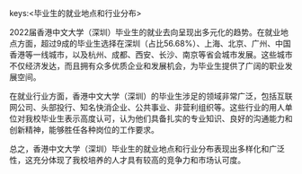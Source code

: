 keys:<毕业生的就业地点和行业分布>


2022届香港中文大学（深圳）毕业生的就业去向呈现出多元化的趋势。在就业地点方面，超过9成的毕业生选择在深圳（占比56.68%）、上海、北京、广州、中国香港等一线城市，以及杭州、成都、西安、长沙、南京等省会城市发展。这些城市不仅经济发达，而且拥有众多优质企业和发展机会，为毕业生提供了广阔的职业发展空间。

在就业行业方面，香港中文大学（深圳）的毕业生涉足的领域非常广泛，包括互联网公司、头部投行、知名快消企业、公共事业、非营利组织等。这些行业的用人单位对我校毕业生表示高度认可，认为他们具备扎实的专业知识、良好的沟通能力和创新精神，能够胜任各种岗位的工作要求。

总之，香港中文大学（深圳）毕业生的就业地点和行业分布表现出多样化和广泛性，这充分体现了我校培养的人才具有较高的竞争力和市场认可度。
